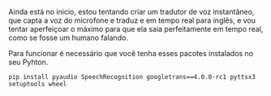 Ainda está no inicio, estou tentando criar um tradutor de voz instantâneo, que capta a voz do microfone e traduz e em tempo real para inglês, e vou tentar aperfeiçoar o máximo para que ela saia perfeitamente em tempo real, como se fosse um humano falando.

Para funcionar é necessário que você tenha esses pacotes instalados no seu Pyhton.

    pip install pyaudio SpeechRecognition googletrans==4.0.0-rc1 pyttsx3 setuptools wheel



